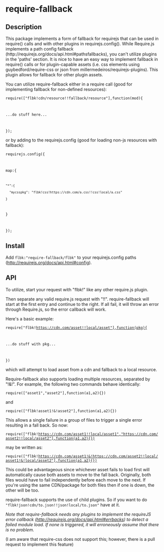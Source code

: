 # require-fallback

<h2>Description</h2>
This package implements a form of fallback for requirejs that can be used in require() calls and with other plugins in requirejs.config(). While Require.js implements a path config fallback (http://requirejs.org/docs/api.html#pathsfallbacks), you can't utilize plugins in the 'paths' section. 
It is nice to have an easy way to implement fallback in require() calls or for plugin-capable assets (i.e. css elements using guybedford/require-css or json from millermedeiros/requirejs-plugins). This plugin allows for fallback for other plugin assets. 

You can utilize require-fallback either in a require call (good for implementing fallback for non-defined resources):

<code>require(["flbk!cdn/resource!!fallback/resource"],function(mod){

  ...do stuff here...
  
});</code>

or by adding to the requirejs.config (good for loading non-js resources with fallback):

<code>requirejs.config({

  map:{
  
    "*":{
    
      "mycsspkg": "flbk!css!https://cdn.com/a.css!!css!local/a.css"
      
    }
    
  }
  
});</code>

<h2>Install</h2>

Add <code>flbk:"require-fallback/flbk"</code> to your requirejs.config paths (http://requirejs.org/docs/api.html#config).

<h2>API</h2>
To utilize, start your request with "flbk!" like any other require.js plugin.

Then separate any valid require.js request with "!!". require-fallback will start at the first entry and continue to the right. If all fail, it will throw an error through Require.js, so the error callback will work. 

Here's a basic example:

<code>require["flbk!https://cdn.com/asset!!local/asset"],function(pkg){

  ...do stuff with pkg...
  
})</code>

which will attempt to load asset from a cdn and fallback to a local resource.

Require-fallback also supports loading multiple resources, separated by "!&!". For example, the following two commands behave identically:

<code>require(["asset1","asset2"],function(a1,a2){})</code>

 and 
 
<code>require(["flbk!asset1!&!asset2"],function(a1,a2){})</code>

This allows a single failure in a group of files to trigger a single error resulting in a fall back. So now:

<code>require(["flbk!https://cdn.com/asset1!!local/asset1","https://cdn.com/asset2!!local/asset2"],function(a1,a2){})</code>

may be written as:

<code>require(["flbk!https://cdn.com/asset1!&!https://cdn.com/asset2!!local/asset1!&!local/asset2"],function(a1,a2){})</code>


This could be advantageous since whichever asset fails to load first will automatically cause both assets to move to the fall back. Originally, both files would have to fail independently before each move to the next. If you're using the same CDN/package for both files then if one is down, the other will be too.

require-fallback supports the use of child plugins. So if you want to do <code>"flbk!json!cdn/to.json!!json!local/to.json"</code> have at it.

<em>Note that require-fallback needs any plugins to implement the requireJS error callback (http://requirejs.org/docs/api.html#errbacks) to detect a failed module load. If none is triggered, it will erroneously assume that there is no problem. </em>

(I am aware that require-css does not support this; however, there is a pull request to implement this feature)
